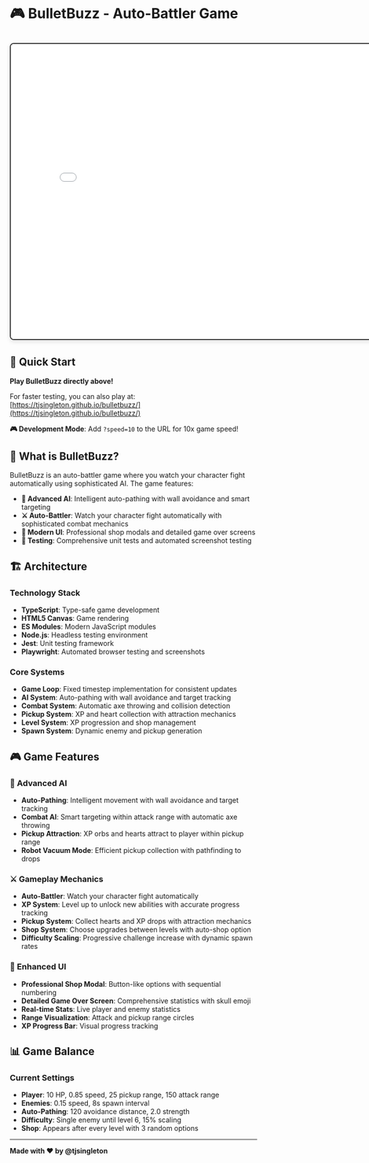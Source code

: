 # 🎮 BulletBuzz - Auto-Battler Game

<div style="text-align: center; margin: 2rem 0;">
  <iframe 
    src="../index.html" 
    width="800" 
    height="600" 
    style="border: 2px solid #333; border-radius: 8px; box-shadow: 0 4px 8px rgba(0,0,0,0.1);"
    title="BulletBuzz Game">
  </iframe>
</div>

## 🚀 Quick Start

**Play BulletBuzz directly above!** 

For faster testing, you can also play at: [https://tjsingleton.github.io/bulletbuzz/](https://tjsingleton.github.io/bulletbuzz/)

**🎮 Development Mode**: Add `?speed=10` to the URL for 10x game speed!

## 🎯 What is BulletBuzz?

BulletBuzz is an auto-battler game where you watch your character fight automatically using sophisticated AI. The game features:

- **🧠 Advanced AI**: Intelligent auto-pathing with wall avoidance and smart targeting
- **⚔️ Auto-Battler**: Watch your character fight automatically with sophisticated combat mechanics
- **🎨 Modern UI**: Professional shop modals and detailed game over screens
- **🧪 Testing**: Comprehensive unit tests and automated screenshot testing

## 🏗️ Architecture

### Technology Stack

- **TypeScript**: Type-safe game development
- **HTML5 Canvas**: Game rendering
- **ES Modules**: Modern JavaScript modules
- **Node.js**: Headless testing environment
- **Jest**: Unit testing framework
- **Playwright**: Automated browser testing and screenshots

### Core Systems

- **Game Loop**: Fixed timestep implementation for consistent updates
- **AI System**: Auto-pathing with wall avoidance and target tracking
- **Combat System**: Automatic axe throwing and collision detection
- **Pickup System**: XP and heart collection with attraction mechanics
- **Level System**: XP progression and shop management
- **Spawn System**: Dynamic enemy and pickup generation

## 🎮 Game Features

### 🧠 Advanced AI

- **Auto-Pathing**: Intelligent movement with wall avoidance and target tracking
- **Combat AI**: Smart targeting within attack range with automatic axe throwing
- **Pickup Attraction**: XP orbs and hearts attract to player within pickup range
- **Robot Vacuum Mode**: Efficient pickup collection with pathfinding to drops

### ⚔️ Gameplay Mechanics

- **Auto-Battler**: Watch your character fight automatically
- **XP System**: Level up to unlock new abilities with accurate progress tracking
- **Pickup System**: Collect hearts and XP drops with attraction mechanics
- **Shop System**: Choose upgrades between levels with auto-shop option
- **Difficulty Scaling**: Progressive challenge increase with dynamic spawn rates

### 🎨 Enhanced UI

- **Professional Shop Modal**: Button-like options with sequential numbering
- **Detailed Game Over Screen**: Comprehensive statistics with skull emoji
- **Real-time Stats**: Live player and enemy statistics
- **Range Visualization**: Attack and pickup range circles
- **XP Progress Bar**: Visual progress tracking

## 📊 Game Balance

### Current Settings

- **Player**: 10 HP, 0.85 speed, 25 pickup range, 150 attack range
- **Enemies**: 0.15 speed, 8s spawn interval
- **Auto-Pathing**: 120 avoidance distance, 2.0 strength
- **Difficulty**: Single enemy until level 6, 15% scaling
- **Shop**: Appears after every level with 3 random options

---

**Made with ❤️ by @tjsingleton** 